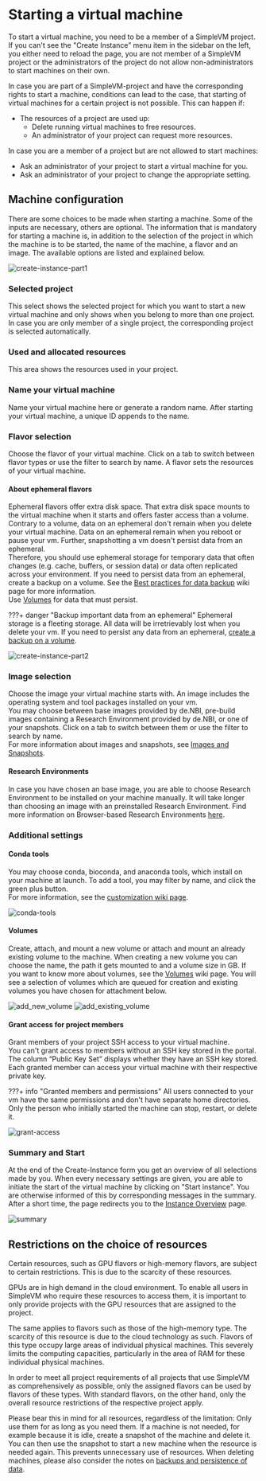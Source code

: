 # Starting a virtual machine

To start a virtual machine, you need to be a member of a SimpleVM project.
If you can't see the "Create Instance” menu item in the sidebar on the left, you either need to reload the page, you are not member of a SimpleVM project or the administrators of the project do not allow non-administrators to start machines on their own.

In case you are part of a SimpleVM-project and have the corresponding rights to start a machine, conditions can lead to the case, that starting of virtual machines for a certain project is not possible. This can happen if:

- The resources of a project are used up:
    - Delete running virtual machines to free resources.
    - An administrator of your project can request more resources. 

In case you are a member of a project but are not allowed to start machines:

- Ask an administrator of your project to start a virtual machine for you.
- Ask an administrator of your project to change the appropriate setting.

## Machine configuration

There are some choices to be made when starting a machine.
Some of the inputs are necessary, others are optional. 
The information that is mandatory for starting a machine is, in addition to the selection of the project in which the machine is to be started, the name of the machine, a flavor and an image.
The available options are listed and explained below.

![create-instance-part1](../img/create_instance/create-instance-part1.png)

### Selected project

This select shows the selected project for which you want to start a new virtual machine and only shows when
you belong to more than one project. In case you are only member of a single project, the corresponding project is selected automatically.

### Used and allocated resources

This area shows the resources used in your project.

### Name your virtual machine

Name your virtual machine here or generate a random name. 
After starting your virtual machine, a unique ID appends to the name.

### Flavor selection

Choose the flavor of your virtual machine.
Click on a tab to switch between flavor types or use the filter to search by name.
A flavor sets the resources of your virtual machine.

#### About ephemeral flavors

Ephemeral flavors offer extra disk space. 
That extra disk space mounts to the virtual machine when it starts and offers faster access than a volume.<br>
Contrary to a volume, data on an ephemeral don't remain when you delete your virtual machine.
Data on an ephemeral remain when you reboot or pause your vm.
Further, snapshotting a vm doesn't persist data from an ephemeral.<br>
Therefore, you should use ephemeral storage for temporary data that often changes
(e.g. cache, buffers, or session data) or data often replicated across your environment.
If you need to persist data from an ephemeral, create a backup on a volume.
See the [Best practices for data backup](../backup.md) wiki page for more information.<br>
Use [Volumes](#volumes) for data that must persist.

???+ danger "Backup important data from an ephemeral"
    Ephemeral storage is a fleeting storage. 
    All data will be irretrievably lost when you delete your vm.
    If you need to persist any data from an ephemeral, [create a backup on a volume](../backup.md).

![create-instance-part2](../img/create_instance/create-instance-part2.png)


### Image selection

Choose the image your virtual machine starts with.
An image includes the operating system and tool packages installed on your vm.<br>
You may choose between base images provided by de.NBI, pre-build images containing a Research Environment
provided by de.NBI, or one of your snapshots.
Click on a tab to switch between them or use the filter to search by name.<br>
For more information about images and snapshots, see [Images and Snapshots](../snapshots.md).


#### Research Environments

In case you have chosen an base image, you are able to choose Research Environment to be installed on your machine manually.
It will take longer than choosing an image with an preinstalled Research Environment.
Find more information on Browser-based Research Environments [here](../customization.md#research-environments).

### Additional settings

#### Conda tools

You may choose conda, bioconda, and anaconda tools, which install on your machine at launch.
To add a tool, you may filter by name, and click the green plus button.<br>
For more information, see the [customization wiki page](../customization.md#conda).

![conda-tools](../img/create_instance/conda_tools.png)



#### Volumes

Create, attach, and mount a new volume or attach and mount an already existing volume to the machine.
When creating a new volume you can choose the name, the path it gets mounted to and a volume size in GB.
If you want to know more about volumes, see the [Volumes](../volumes.md) wiki page.
You will see a selection of volumes which are queued for creation and existing volumes you have chosen for attachment below. 

![add_new_volume](../img/create_instance/new_instance_vol_new.png)
![add_existing_volume](../img/create_instance/new_instance_vol_ex.png)

#### Grant access for project members

Grant members of your project SSH access to your virtual machine.<br>
You can't grant access to members without an SSH key stored in the portal.
The column “Public Key Set” displays whether they have an SSH key stored.
Each granted member can access your virtual machine with their respective private key.

???+ info "Granted members and permissions"
    All users connected to your vm have the same permissions and don't have separate home directories.<br>
    Only the person who initially started the machine can stop, restart, or delete it.

![grant-access](../img/create_instance/add_users_to_vm.png)


### Summary and Start

At the end of the Create-Instance form you get an overview of all selections made by you. 
When every necessary settings are given, you are able to initiate the start of the virtual machine by clicking on "Start instance".
You are otherwise informed of this by corresponding messages in the summary.
After a short time, the page redirects you to the [Instance Overview](./instance_overview.md) page.

![summary](../img/create_instance/new_instance_summary.png                                                              )

## Restrictions on the choice of resources  

Certain resources, such as GPU flavors or high-memory flavors, are subject to certain restrictions.
This is due to the scarcity of these resources.

GPUs are in high demand in the cloud environment. To enable all users in SimpleVM who require these resources to access them, it is important to only provide projects with the GPU resources that are assigned to the project.

The same applies to flavors such as those of the high-memory type.
The scarcity of this resource is due to the cloud technology as such. Flavors of this type occupy large areas of individual physical machines. This severely limits the computing capacities, particularly in the area of RAM for these individual physical machines.

In order to meet all project requirements of all projects that use SimpleVM as comprehensively as possible, only the assigned flavors can be used by flavors of these types. With standard flavors, on the other hand, only the overall resource restrictions of the respective project apply.

Please bear this in mind for all resources, regardless of the limitation:
Only use them for as long as you need them. If a machine is not needed, for example because it is idle, create a snapshot of the machine and delete it.
You can then use the snapshot to start a new machine when the resource is needed again. This prevents unnecessary use of resources. When deleting machines, please also consider the notes on [backups and persistence of data](../backup.md).